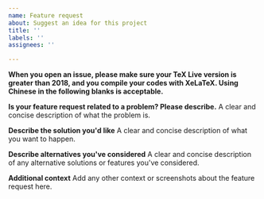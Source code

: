 ```yaml
---
name: Feature request
about: Suggest an idea for this project
title: ''
labels: ''
assignees: ''

---
```


**When you open an issue, please make sure your TeX Live version is greater than 2018, and you compile your codes with XeLaTeX. Using Chinese in the following blanks is acceptable.**

**Is your feature request related to a problem? Please describe.**
A clear and concise description of what the problem is.

**Describe the solution you'd like**
A clear and concise description of what you want to happen.

**Describe alternatives you've considered**
A clear and concise description of any alternative solutions or features you've considered.

**Additional context**
Add any other context or screenshots about the feature request here.

